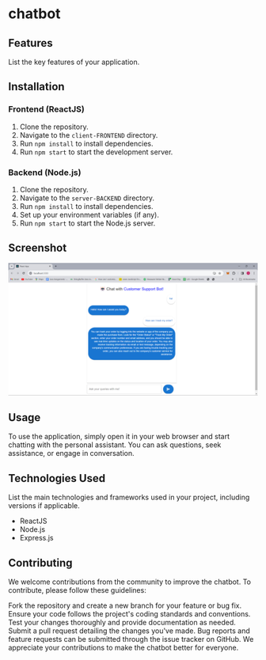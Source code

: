 # chatbot

## Features

List the key features of your application.

## Installation

### Frontend (ReactJS)

1. Clone the repository.
2. Navigate to the `client-FRONTEND` directory.
3. Run `npm install` to install dependencies.
4. Run `npm start` to start the development server.

### Backend (Node.js)

1. Clone the repository.
2. Navigate to the `server-BACKEND` directory.
3. Run `npm install` to install dependencies.
4. Set up your environment variables (if any).
5. Run `npm start` to start the Node.js server.
   
## Screenshot
![Screenshot](https://raw.githubusercontent.com/sureshvel002/CS-CHATBOT/main/client-FRONTEND/screenshots/output.png)
## Usage

To use the application, simply open it in your web browser and start chatting with the personal assistant. You can ask questions, seek assistance, or engage in conversation.

## Technologies Used

List the main technologies and frameworks used in your project, including versions if applicable.

- ReactJS
- Node.js
- Express.js

## Contributing

We welcome contributions from the community to improve the chatbot. To contribute, please follow these guidelines:

Fork the repository and create a new branch for your feature or bug fix.
Ensure your code follows the project's coding standards and conventions.
Test your changes thoroughly and provide documentation as needed.
Submit a pull request detailing the changes you've made.
Bug reports and feature requests can be submitted through the issue tracker on GitHub. We appreciate your contributions to make the chatbot better for everyone.
